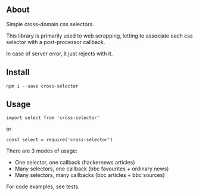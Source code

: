 ## About

Simple cross-domain css selectors.

This library is primarily used to web scrapping, letting to associate each css selector with a post-processor callback.

In case of server error, it just rejects with it.

## Install

`npm i --save cross-selector`

## Usage

`import select from 'cross-selector'`

or

`const select = require('cross-selector')`

There are 3 modes of usage:

- One selector, one callback (hackernews articles)
- Many selectors, one callback (bbc favourites + ordinary news)
- Many selectors, many callbacks (bbc articles + bbc sources)

For code examples, see tests.
